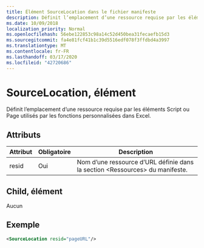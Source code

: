 ```yaml
---
title: Élément SourceLocation dans le fichier manifeste
description: Définit l’emplacement d’une ressource requise par les éléments Script ou Page utilisés par les fonctions personnalisées dans Excel.
ms.date: 10/09/2018
localization_priority: Normal
ms.openlocfilehash: 56ebe122853c98a14c52d450bea31fecaefb15d3
ms.sourcegitcommit: fa4e81fcf41b1c39d5516edf078f3ffdbd4a3997
ms.translationtype: MT
ms.contentlocale: fr-FR
ms.lasthandoff: 03/17/2020
ms.locfileid: "42720686"
---
```

# <a name="sourcelocation-element"></a>SourceLocation, élément

Définit l’emplacement d’une ressource requise par les éléments Script ou Page utilisés par les fonctions personnalisées dans Excel.

## <a name="attributes"></a>Attributs

| **Attribut** | **Obligatoire** | **Description**                                                                      |
|---------------|--------------|--------------------------------------------------------------------------------------|
| resid         | Oui          | Nom d’une ressource d’URL définie dans la section &lt;Ressources&gt; du manifeste. |

## <a name="child-elements"></a>Child, élément

Aucun

## <a name="example"></a>Exemple

```xml
<SourceLocation resid="pageURL"/>
```
